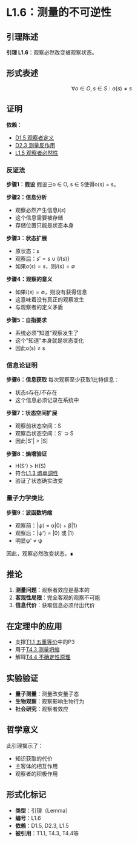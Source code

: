 # L1.6：测量的不可逆性

## 引理陈述

**引理 L1.6**：观察必然改变被观察状态。

## 形式表述

$$
\forall o \in O, s \in S: o(s) \neq s
$$
## 证明

**依赖**：
- [D1.5 观察者定义](D1-5-observer.md)
- [D2.3 测量反作用](D2-3-measurement-backaction.md)
- [L1.5 观察者必然性](L1-5-observer-necessity.md)

### 反证法

**步骤1：假设**
假设∃o ∈ O, s ∈ S使得o(s) = s。

**步骤2：信息分析**
- 观察必然产生信息$I(s)$
- 这个信息需要被存储
- 存储位置只能是状态本身

**步骤3：状态扩展**
- 原状态：$s$
- 观察后：$s' = s \cup \{I(s)\}$
- 如果$o(s) = s$，则$I(s) = \emptyset$

**步骤4：观察的意义**
- 如果$I(s) = \emptyset$，则没有获得信息
- 这意味着没有真正的观察发生
- 与观察者的定义矛盾

**步骤5：自指要求**
- 系统必须"知道"观察发生了
- 这个"知道"本身就是状态变化
- 因此o(s) ≠ s

### 信息论证明

**步骤6：信息获取**
每次观察至少获取1比特信息：
- 状态s存在/不存在
- 这个信息必须记录在系统中

**步骤7：状态空间扩展**
- 观察前状态空间：S
- 观察后状态空间：S' ⊃ S
- 因此|S'| > |S|

**步骤8：熵增验证**
- H(S') > H(S)
- 符合[L1.3 熵单调性](L1-3-entropy-monotonicity.md)
- 验证了状态确实改变

### 量子力学类比

**步骤9：波函数坍缩**
- 观察前：|ψ⟩ = α|0⟩ + β|1⟩
- 观察后：|ψ'⟩ = |0⟩ 或 |1⟩
- 明显ψ' ≠ ψ

因此，观察必然改变状态。∎

## 推论

1. **测量问题**：观察者效应是基本的
2. **客观性局限**：完全客观的观察不可能
3. **信息代价**：获取信息必须付出代价

## 在定理中的应用

- 支撑[T1.1 五重等价](T1-1-five-fold-equivalence.md)中的P3
- 用于[T4.3 测量坍缩](T4-3-measurement-collapse.md)
- 解释[T4.4 不确定性原理](T4-4-uncertainty-principle.md)

## 实验验证

- **量子测量**：测量改变量子态
- **生物观察**：观察影响生物行为
- **社会研究**：观察者效应

## 哲学意义

此引理揭示了：
- 知识获取的代价
- 主客体的相互作用
- 观察者的积极作用

## 形式化标记

- **类型**：引理（Lemma）
- **编号**：L1.6
- **依赖**：D1.5, D2.3, L1.5
- **被引用**：T1.1, T4.3, T4.4等
